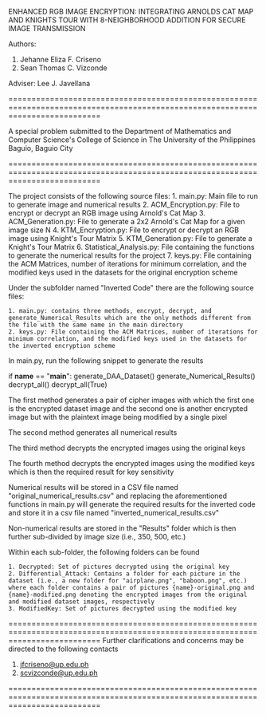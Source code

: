 ENHANCED RGB IMAGE ENCRYPTION: INTEGRATING ARNOLDS CAT MAP AND KNIGHTS TOUR WITH 8-NEIGHBORHOOD ADDITION FOR SECURE IMAGE TRANSMISSION

Authors: 
1. Jehanne Eliza F. Criseno
2. Sean Thomas C. Vizconde

Adviser: Lee J. Javellana

================================================================================================================================

A special problem submitted to the Department of Mathematics and Computer Science's  College of Science in The University of the Philippines Baguio, Baguio City

================================================================================================================================

The project consists of the following source files:
	1. main.py: Main file to run to generate image and numerical results
	2. ACM_Encryption.py: File to encrypt or decrypt an RGB image using Arnold's Cat Map
	3. ACM_Generation.py: File to generate a 2x2 Arnold's Cat Map for a given image size N
	4. KTM_Encryption.py: File to encrypt or decrypt an RGB image using Knight's Tour Matrix
	5. KTM_Generation.py: File to generate a Knight's Tour Matrix
	6. Statistical_Analysis.py: File containing the functions to generate the numerical results for the project
	7. keys.py: File containing the ACM Matrices, number of iterations for minimum correlation, and the modified keys used in the datasets for the original encryption scheme

Under the subfolder named "Inverted Code" there are the following source files:

	1. main.py: contains three methods, encrypt, decrypt, and generate_Numerical_Results which are the only methods different from the file with the same name in the main directory
	2. keys.py: File containing the ACM Matrices, number of iterations for minimum correlation, and the modified keys used in the datasets for the inverted encryption scheme

In main.py, run the following snippet to generate the results

if __name__ == "__main__":
    generate_DAA_Dataset()
    generate_Numerical_Results()
    decrypt_all()
    decrypt_all(True)

The first method generates a pair of cipher images with which the first one is the encrypted dataset image and the second one is another encrypted image but with the plaintext image being modified by a single pixel

The second method generates all numerical results

The third method decrypts the encrypted images using the original keys

The fourth method decrypts the encrypted images using the modified keys which is then the required result for key sensitivity

Numerical results will be stored in a CSV file named "original_numerical_results.csv" and replacing the aforementioned functions in main.py will generate the required results for the inverted code and store it in a csv file named "inverted_numerical_results.csv"

Non-numerical results are stored in the "Results" folder which is then further sub-divided by image size (i.e., 350, 500, etc.)

Within each sub-folder, the following folders can be found

	1. Decrypted: Set of pictures decrypted using the original key
	2. Differential_Attack: Contains a folder for each picture in the dataset (i.e., a new folder for "airplane.png", "baboon.png", etc.) where each folder contains a pair of pictures {name}-original.png and {name}-modified.png denoting the encrypted images from the original and modified dataset images, respectively
	3. ModifiedKey: Set of pictures decrypted using the modified key


================================================================================================================================
Further clarifications and concerns may be directed to the following contacts

1. jfcriseno@up.edu.ph
2. scvizconde@up.edu.ph

================================================================================================================================
